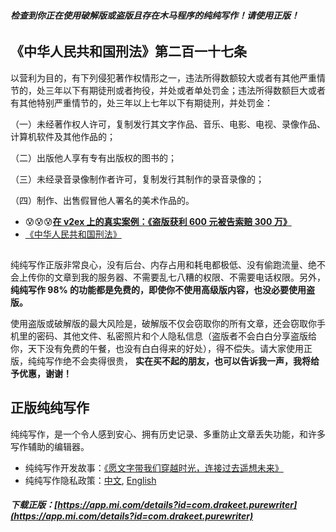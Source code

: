 ###### **检查到你正在使用破解版或盗版且存在木马程序的纯纯写作！请使用正版！**

## 《中华人民共和国刑法》第二百一十七条

以营利为目的，有下列侵犯著作权情形之一，违法所得数额较大或者有其他严重情节的，处三年以下有期徒刑或者拘役，并处或者单处罚金；违法所得数额巨大或者有其他特别严重情节的，处三年以上七年以下有期徒刑，并处罚金：

（一）未经著作权人许可，复制发行其文字作品、音乐、电影、电视、录像作品、计算机软件及其他作品的；

（二）出版他人享有专有出版权的图书的；

（三）未经录音录像制作者许可，复制发行其制作的录音录像的；

（四）制作、出售假冒他人署名的美术作品的。

* 😰😰😰**[在 v2ex 上的真实案例：《盗版获利 __600__ 元被告索赔 300 万》 ](https://www.v2ex.com/t/576941?p=3)**
* [《中华人民共和国刑法》](http://www.npc.gov.cn/wxzl/gongbao/2000-12/17/content_5004680.htm)

## 

纯纯写作正版非常良心，没有后台、内存占用和耗电都极低、没有偷跑流量、绝不会上传你的文章到我的服务器、不需要乱七八糟的权限、不需要电话权限。另外，**纯纯写作 98% 的功能都是免费的，即使你不使用高级版内容，也没必要使用盗版。**

使用盗版或破解版的最大风险是，破解版不仅会窃取你的所有文章，还会窃取你手机里的密码、其他文件、私密照片和个人隐私信息（盗版者不会白白分享盗版给你，天下没有免费的午餐，也没有白白得来的好处），得不偿失。请大家使用正版，纯纯写作绝不会卖得很贵，  **实在买不起的朋友，也可以告诉我一声，我将给予优惠，谢谢！**

## 正版纯纯写作

纯纯写作，是一个令人感到安心、拥有历史记录、多重防止文章丢失功能，和许多写作辅助的编辑器。

- 纯纯写作开发故事：[《愿文字带我们穿越时光，连接过去遥想未来》](https://sspai.com/post/43650)
- 纯纯写作隐私政策：[中文](https://github.com/drakeet/resources/blob/master/PrivacyPolicy.md), [English](https://github.com/drakeet/resources/blob/master/PrivacyPolicy.md#pure-writer---privacy-policy)

##### 下载正版：[https://app.mi.com/details?id=com.drakeet.purewriter](https://app.mi.com/details?id=com.drakeet.purewriter)

